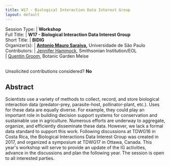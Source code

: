 ```yaml
---
title: W17 - Biological Interaction Data Interest Group
layout: default
---
```



Session Type: | **Workshop**  
Full Title:   | **W17 - Biological Interaction Data Interest Group**  
Short Title:  | **BIDIG**  
Organizer(s): | **[Antonio Mauro Saraiva](mailto:saraiva@usp.br),** Universidade de São Paulo  
Contributors: | [Jennifer Hammock](mailto:hammockJ@si.edu), Smithsonian Institution/EOL  
              | [Quentin Groom](mailto:quentin.groom@plantentuinmeise.be), Botanic Garden Meise  


<p><br />Unsolicited contributions considered?  <strong>No</strong></p>  

<!--
**How many 80-minute sessions are you requesting?** 1
Technical Requirements: | No
-->


## Abstract  

Scientists use a variety of methods to collect, record, and store biological interaction data (predator-prey, parasite-host, pollinator-plant, etc.). Uses for these data are equally diverse. For example, they could play an important role in building decision support systems for conservation and sustainable use in agriculture. Numerous efforts are underway to aggregate, organize, and efficiently disseminate these data. However, we lack a formal data standard to support this work. Following discussions at TDWG16 in Costa Rica, the Biological Interactions Data Interest Group was created in 2017, and organized a symposium at TDWG17 in Ottawa, Canada. This year's workshop will serve to provide an update of the IG activities, advance in the discussions and plan the following year. The session is open to all interested parties. 

